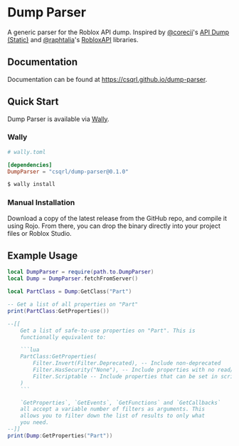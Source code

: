 # Dump Parser

A generic parser for the Roblox API dump. Inspired by [@corecii](https://github.com/Corecii)'s
[API Dump (Static)](https://github.com/corecii/api-dump-static) and
[@raphtalia](https://github.com/raphtalia)'s [RobloxAPI](https://github.com/raphtalia/robloxapi)
libraries.

## Documentation

Documentation can be found at https://csqrl.github.io/dump-parser.

## Quick Start

Dump Parser is available via [Wally](https://wally.run).

### Wally

```toml
# wally.toml

[dependencies]
DumpParser = "csqrl/dump-parser@0.1.0"
```

```bash
$ wally install
```

### Manual Installation

Download a copy of the latest release from the GitHub repo,
and compile it using Rojo. From there, you can drop the
binary directly into your project files or Roblox Studio.

## Example Usage

~~~lua
local DumpParser = require(path.to.DumpParser)
local Dump = DumpParser.fetchFromServer()

local PartClass = Dump:GetClass("Part")

-- Get a list of all properties on "Part"
print(PartClass:GetProperties())

--[[
	Get a list of safe-to-use properties on "Part". This is
	functionally equivalent to:

	```lua
	PartClass:GetProperties(
		Filter.Invert(Filter.Deprecated), -- Include non-deprecated
		Filter.HasSecurity("None"), -- Include properties with no read/write security
		Filter.Scriptable -- Include properties that can be set in scripts
	)
	```

	`GetProperties`, `GetEvents`, `GetFunctions` and `GetCallbacks`
	all accept a variable number of filters as arguments. This
	allows you to filter down the list of results to only what
	you need.
--]]
print(Dump:GetProperties("Part"))
~~~
